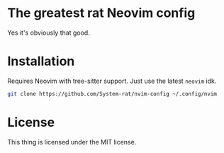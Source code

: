 # The greatest rat Neovim config

Yes it's obviously that good.

# Installation

Requires Neovim with tree-sitter support.
Just use the latest `neovim` idk.

```sh
git clone https://github.com/System-rat/nvim-config ~/.config/nvim
```

# License

This thing is licensed under the MIT license.

